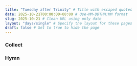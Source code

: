 ```yaml
---
title: "Tuesday after Trinity" # Title with escaped quotes
date: 2025-10-21T00:00:00+00:00 # Use-MM-DDTHH:MM format
slug: 2025-10-21 # Clean URL using only date
layout: "days/single" # Specify the layout for these pages
draft: false # Set to true to hide the page
---
```


### Collect


### Hymn